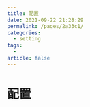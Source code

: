 ```yaml
---
title: 配置
date: 2021-09-22 21:28:29
permalink: /pages/2a33c1/
categories:
  - setting
tags:
  - 
article: false
---
```

# 配置